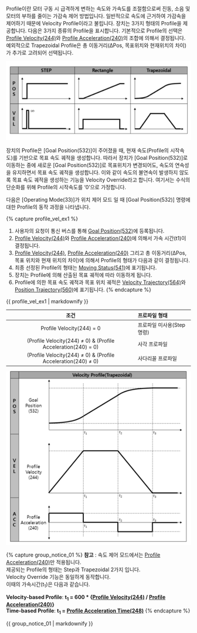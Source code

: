 Profile이란 모터 구동 시 급격하게 변하는 속도와 가속도를 조절함으로써 진동, 소음 및 모터의 부하를 줄이는 가감속 제어 방법입니다.
일반적으로 속도에 근거하여 가감속을 제어하기 때문에 Velocity Profile이라고 불립니다.
장치는 3가지 형태의 Profile을 제공합니다. 다음은 3가지 종류의 Profile을 표시합니다. 기본적으로 Profile의 선택은 [Profile Velocity(244)]와 [Profile Acceleration(240)]의 조합에 의해서 결정됩니다. 예외적으로 Trapezoidal Profile은 총 이동거리(ΔPos, 목표위치와 현재위치의 차이)가 추가로 고려되어 선택됩니다. 

![](/assets/images/dxl/y//profile_1.PNG)

장치의 Profile은 [Goal Position(532)]이 주어졌을 때, 현재 속도(Profile의 시작속도)를 기반으로 목표 속도 궤적을 생성합니다. 따라서 장치가 [Goal Position(532)]로 이동하는 중에 새로운 [Goal Position(532)]로 목표위치가 변경되어도, 속도의 연속성을 유지하면서 목표 속도 궤적을 생성합니다.
이와 같이 속도의 불연속이 발생하지 않도록 목표 속도 궤적을 생성하는 기능을 Velocity Override라고 합니다.
여기서는 수식의 단순화를 위해 Profile의 시작속도를 ‘0’으로 가정합니다.

다음은 [Operating Mode(33)]가 위치 제어 모드 일 때 [Goal Position(532)] 명령에 대한 Profile의 동작 과정을 나타냅니다.

{% capture profile_vel_ex1 %}
1. 사용자의 요청이 통신 버스를 통해 [Goal Position(532)](#goal-position532)에 등록됩니다.
2. [Profile Velocity(244)](#profile-acceleration240-profile-velocity244)와 [Profile Acceleration(240)](#profile-acceleration240-profile-velocity244)에 의해서 가속 시간(t1)이 결정됩니다.  
3. [Profile Velocity(244)](#profile-acceleration240-profile-velocity244), [Profile Acceleration(240)](#profile-acceleration240-profile-velocity244) 그리고 총 이동거리(ΔPos, 목표 위치와 현재 위치의 차이)에 의해서 Profile의 형태가 다음과 같이 결정됩니다.
4. 최종 선정된 Profile의 형태는 [Moving Status(541)](#moving-status541)에 표기됩니다.
5. 장치는 Profile에 의해 산출된 목표 궤적에 따라 이동하게 됩니다.
6. Profile에 의한 목표 속도 궤적과 목표 위치 궤적은 [Velocity Trajectory(564)](#velocity-trajectory564)와 [Position Trajectory(560)](#position-trajectory560)에 표기됩니다.
{% endcapture %}

<div class="notice--success">{{ profile_vel_ex1 | markdownify }}</div>

| 조건                                                           | 프로파일 형태              |
|:--------------------------------------------------------------:|:---------------------------|
| Profile Velocity(244) = 0                                      | 프로파일 미사용(Step 명령) |
| (Profile Velocity(244) ≠ 0) & (Profile Acceleration(240) = 0)  | 사각 프로파일              |
| (Profile Velocity(244) ≠ 0) & (Profile Acceleration(240) ≠ 0)  | 사다리꼴 프로파일          |

![](/assets/images/dxl/y//profile_2.PNG)

{% capture group_notice_01 %}
**참고** : 속도 제어 모드에서는 [Profile Acceleration(240)]만 적용됩니다.  
제공되는 Profile의 형태는 Step과 Trapezoidal 2가지 입니다.  
Velocity Override 기능은 동일하게 동작합니다.  
이때의 가속시간(t<sub>1</sub>)은 다음과 같습니다.  

**Velocity-based Profile**: **t<sub>1</sub> = 600 * {[Profile Velocity(244)] / [Profile Acceleration(240)]}**  
**Time-based Profile**: **t<sub>1</sub> = [Profile Acceleration Time(248)]**
{% endcapture %}

<div class="notice">
  {{ group_notice_01 | markdownify }}
</div>

[Profile Acceleration Time(248)]: #profile-acceleration-time248-profile-time252 
[Profile Velocity(244)]: #profile-acceleration240-profile-velocity244
[Profile Acceleration(240)]: #profile-acceleration240-profile-velocity244